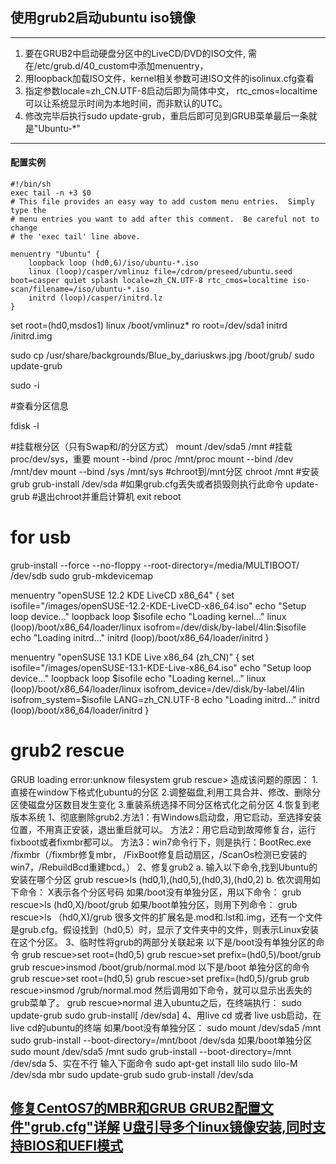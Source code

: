 ## 使用grub2启动ubuntu iso镜像
***
1. 要在GRUB2中启动硬盘分区中的LiveCD/DVD的ISO文件, 需在/etc/grub.d/40_custom中添加menuentry，
2. 用loopback加载ISO文件，kernel相关参数可进ISO文件的isolinux.cfg查看
3. 指定参数locale=zh_CN.UTF-8启动后即为简体中文， rtc_cmos=localtime可以让系统显示时间为本地时间，而非默认的UTC。
4. 修改完毕后执行sudo update-grub，重启后即可见到GRUB菜单最后一条就是"Ubuntu-*"

***
#### 配置实例
``` shell
#!/bin/sh
exec tail -n +3 $0
# This file provides an easy way to add custom menu entries.  Simply type the
# menu entries you want to add after this comment.  Be careful not to change
# the 'exec tail' line above.

menuentry "Ubuntu" {
    loopback loop (hd0,6)/iso/ubuntu-*.iso
    linux (loop)/casper/vmlinuz file=/cdrom/preseed/ubuntu.seed boot=casper quiet splash locale=zh_CN.UTF-8 rtc_cmos=localtime iso-scan/filename=/iso/ubuntu-*.iso
    initrd (loop)/casper/initrd.lz
}
```

set root=(hd0,msdos1)
linux /boot/vmlinuz* ro root=/dev/sda1
initrd /initrd.img

sudo cp /usr/share/backgrounds/Blue_by_dariuskws.jpg /boot/grub/
sudo update-grub

sudo -i

#查看分区信息

fdisk -l

#挂载根分区（只有Swap和/的分区方式）
mount /dev/sda5 /mnt
#挂载proc/dev/sys，重要
mount --bind /proc /mnt/proc
mount --bind /dev /mnt/dev
mount --bind /sys /mnt/sys
#chroot到/mnt分区
chroot /mnt
#安装grub
grub-install /dev/sda
#如果grub.cfg丢失或者损毁则执行此命令
update-grub
#退出chroot并重启计算机
exit
reboot

# for usb
grub-install --force --no-floppy --root-directory=/media/MULTIBOOT/ /dev/sdb
sudo grub-mkdevicemap

menuentry "openSUSE 12.2 KDE LiveCD x86_64" {
    set isofile="/images/openSUSE-12.2-KDE-LiveCD-x86_64.iso"
    echo "Setup loop device..."
    loopback loop $isofile
    echo "Loading kernel..."
    linux (loop)/boot/x86_64/loader/linux isofrom=/dev/disk/by-label/4lin:$isofile
    echo "Loading initrd..."
    initrd (loop)/boot/x86_64/loader/initrd
}


menuentry "openSUSE 13.1 KDE Live x86_64 (zh_CN)" {
    set isofile="/images/openSUSE-13.1-KDE-Live-x86_64.iso"
    echo "Setup loop device..."
    loopback loop $isofile
    echo "Loading kernel..."
    linux (loop)/boot/x86_64/loader/linux isofrom_device=/dev/disk/by-label/4lin isofrom_system=$isofile LANG=zh_CN.UTF-8
    echo "Loading initrd..."
    initrd (loop)/boot/x86_64/loader/initrd
}

# grub2 rescue
GRUB loading
error:unknow filesystem
grub rescue>
造成该问题的原因：
	1.直接在window下格式化ubuntu的分区
	2.调整磁盘,利用工具合并、修改、删除分区使磁盘分区数目发生变化
	3.重装系统选择不同分区格式化之前分区
	4.恢复到老版本系统
1、彻底删除grub2.方法1：有Windows启动盘，用它启动，至选择安装位置，不用真正安装，退出重启就可以。
		方法2：用它启动到故障修复台，运行fixboot或者fixmbr都可以。
		方法3：win7命令行下，则是执行：BootRec.exe /fixmbr（/fixmbr修复mbr， /FixBoot修复启动扇区，/ScanOs检测已安装的win7，/RebuildBcd重建bcd。）
2、修复grub2
a. 输入以下命令,找到Ubuntu的安装在哪个分区
grub rescue>ls
(hd0,1),(hd0,5),(hd0,3),(hd0,2)
b. 依次调用如下命令： X表示各个分区号码
如果/boot没有单独分区，用以下命令：
grub rescue>ls (hd0,X)/boot/grub
如果/boot单独分区，则用下列命令：
grub rescue>ls （hd0,X)/grub
很多文件的扩展名是.mod和.lst和.img，还有一个文件是grub.cfg。假设找到（hd0,5）时，显示了文件夹中的文件，则表示Linux安装在这个分区。
3、临时性将grub的两部分关联起来
以下是/boot没有单独分区的命令
grub rescue>set root=(hd0,5)
grub rescue>set prefix=(hd0,5)/boot/grub
grub rescue>insmod /boot/grub/normal.mod
以下是/boot 单独分区的命令
grub rescue>set root=(hd0,5)
grub rescue>set prefix=(hd0,5)/grub
grub rescue>insmod /grub/normal.mod
然后调用如下命令，就可以显示出丢失的grub菜单了。
grub rescue>normal
进入ubuntu之后，在终端执行：
    sudo update-grub
    sudo grub-install[ /dev/sda]
4、用live cd 或者 live usb启动，在live cd的ubuntu的终端
如果/boot没有单独分区：
sudo mount /dev/sda5 /mnt
sudo grub-install --boot-directory=/mnt/boot /dev/sda
如果/boot单独分区
sudo mount /dev/sda5 /mnt
sudo grub-install --boot-directory=/mnt /dev/sda
5、实在不行 输入下面命令
  sudo apt-get install lilo
  sudo lilo-M /dev/sda mbr
  sudo update-grub
  sudo grub-install /dev/sda


[修复CentOS7的MBR和GRUB ][2]
[GRUB2配置文件"grub.cfg"详解][1]
[U盘引导多个linux镜像安装,同时支持BIOS和UEFI模式][3]
---

[1]: http://www.jinbuguo.com/linux/grub.cfg.html
[2]: http://huidu.lanxijun.com/articleDetail.html?id=46675&from=huidu&platform=android
[3]: http://ju.outofmemory.cn/entry/204454
